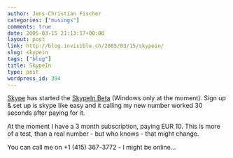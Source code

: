 ```yaml
---
author: Jens-Christian Fischer
categories: ["musings"]
comments: true
date: 2005-03-15 21:13:17+00:00
layout: post
link: http://blog.invisible.ch/2005/03/15/skypein/
slug: skypein
tags: ["blog"]
title: SkypeIn
type: post
wordpress_id: 394
---
```


[Skype][1] has started the [SkypeIn Beta][2] (Windows only at the moment). Sign up & set up is skype like easy and it calling my new number worked 30 seconds after paying for it.

At the moment I have a 3 month subscription, paying EUR 10. This is more of a test, than a real number - but who knows - that might change.

You can call me on +1 (415) 367-3772 - I might be online...


[1]: http://www.skype.com
[2]: http://www.skype.com/products/skypein/

